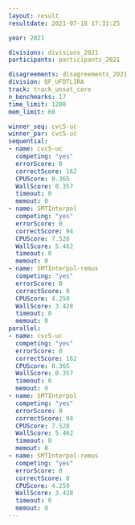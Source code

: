 ```yaml
---
layout: result
resultdate: 2021-07-18 17:31:25

year: 2021

divisions: divisions_2021
participants: participants_2021

disagreements: disagreements_2021
division: QF_UFDTLIRA
track: track_unsat_core
n_benchmarks: 17
time_limit: 1200
mem_limit: 60

winner_seq: cvc5-uc
winner_par: cvc5-uc
sequential:
- name: cvc5-uc
  competing: "yes"
  errorScore: 0
  correctScore: 162
  CPUScore: 0.365
  WallScore: 0.357
  timeout: 0
  memout: 0
- name: SMTInterpol
  competing: "yes"
  errorScore: 0
  correctScore: 94
  CPUScore: 7.528
  WallScore: 5.462
  timeout: 0
  memout: 0
- name: SMTInterpol-remus
  competing: "yes"
  errorScore: 0
  correctScore: 0
  CPUScore: 4.259
  WallScore: 3.428
  timeout: 0
  memout: 0
parallel:
- name: cvc5-uc
  competing: "yes"
  errorScore: 0
  correctScore: 162
  CPUScore: 0.365
  WallScore: 0.357
  timeout: 0
  memout: 0
- name: SMTInterpol
  competing: "yes"
  errorScore: 0
  correctScore: 94
  CPUScore: 7.528
  WallScore: 5.462
  timeout: 0
  memout: 0
- name: SMTInterpol-remus
  competing: "yes"
  errorScore: 0
  correctScore: 0
  CPUScore: 4.259
  WallScore: 3.428
  timeout: 0
  memout: 0
---
```

